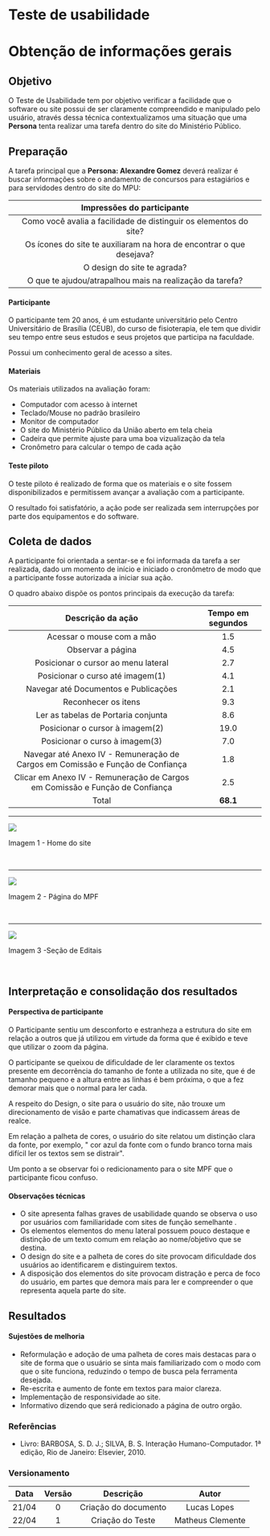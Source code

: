 # Teste de usabilidade 
# Obtenção de informações gerais

## Objetivo 

O Teste de Usabilidade tem por objetivo verificar a facilidade que o software ou site possui de ser claramente compreendido e manipulado pelo usuário, através dessa técnica contextualizamos uma situação que uma **Persona** tenta realizar uma tarefa dentro do site do Ministério Público.



## Preparação
A tarefa principal que a **Persona: Alexandre Gomez** deverá realizar é buscar informações  sobre  o andamento de concursos para estagiários e para servidodes dentro do site do MPU:

|Impressões do participante                                       |
|:---------------------------------------------------------------:|
|Como você avalia a facilidade de distinguir os elementos do site?|
|Os ícones do site te auxiliaram na hora de encontrar o que desejava?|
|O design do site te agrada?                                      |
|O que te ajudou/atrapalhou mais na realização da tarefa?         |

#### Participante
O participante tem 20 anos, é  um estudante universitário pelo Centro Universitário de Brasília (CEUB), do curso de fisioterapia, ele tem que dividir seu tempo entre seus estudos e seus projetos que participa na faculdade.

Possui um conhecimento geral de acesso a sites.


#### Materiais
Os materiais utilizados na avaliação foram:

* Computador com acesso à internet
* Teclado/Mouse no padrão brasileiro
* Monitor de computador
* O site do Ministério Público da União aberto em tela cheia
* Cadeira que permite ajuste para uma boa vizualização da tela
* Cronômetro para calcular o tempo de cada ação

#### Teste piloto

O teste piloto é realizado de forma que os materiais e o 
site fossem disponibilizados e permitissem avançar a avaliação com a participante.

O resultado foi satisfatório, a ação pode ser realizada sem interrupções
por parte dos equipamentos e do software.

## Coleta de dados
A participante foi orientada a sentar-se e foi informada da tarefa
a ser realizada, dado um momento de início e  iniciado o cronômetro de modo
que a participante fosse autorizada a iniciar sua ação.

O quadro abaixo dispõe os pontos principais da execução da tarefa:


|Descrição da ação| Tempo em segundos               |
|:---------------:|:-------------------------------:|
|Acessar o mouse com a mão               |1.5       |
|Observar a página                       |4.5       |
|Posicionar o cursor ao menu lateral                   |2.7       |
|Posicionar o curso até imagem(1)              |4.1       |
|Navegar até  Documentos e Publicações |2.1       |
|Reconhecer os itens                     |9.3       |
|Ler as tabelas de Portaria conjunta             |8.6       |
|Posicionar o cursor à imagem(2)              |19.0       |
|Posicionar o curso à imagem(3)              |7.0       |
|Navegar até Anexo IV - Remuneração de Cargos em Comissão e Função de Confiança              |1.8       |
|Clicar em Anexo IV - Remuneração de Cargos em Comissão e Função de Confiança                      |2.5       |
|Total                                   |**68.1**  |

<hr>
<img src="../../assets/teste-usabilidade/TU-01-1.png">
<p align="Left">
Imagem 1 - Home do site
</p>
<br>

<hr>
<img src="../../assets/teste-usabilidade/TU-02-2.png">
<p align="Left">
Imagem 2 - Página do MPF
</p>
<br>

<hr>
<img src="../../assets/teste-usabilidade/TU-02-3.png">
<p align="Left">
Imagem 3 -Seção de Editais
</p>
<br>

## Interpretação e consolidação dos resultados

#### Perspectiva de participante

O Participante sentiu um desconforto e estranheza a estrutura do site em relação a outros que já utilizou em virtude da forma que é exibido e teve que utilizar o zoom da página.

O participante se queixou de dificuldade de ler claramente os textos presente em decorrência do tamanho de fonte a utilizada no site, que é de tamanho pequeno e a altura entre as linhas é bem próxima, o que a fez demorar mais que o normal para ler cada.

A respeito do Design, o site para o usuário do site,  não trouxe um direcionamento de visão e parte chamativas que indicassem  áreas de realce.

Em relação a palheta de cores, o usuário do site relatou um distinção clara da fonte, por exemplo, " cor azul da fonte com o fundo branco torna mais difícil ler os textos sem se distrair".

Um ponto a se observar foi o redicionamento para o site MPF que o participante ficou confuso.

#### Observações técnicas
* O site apresenta falhas graves de usabilidade quando se observa o uso
  por usuários com familiaridade com sites de função semelhante . 
* Os elementos elementos do menu lateral possuem pouco destaque e distinção de um texto comum em relação ao  nome/objetivo que se destina.
* O design do site  e a palheta de cores do site provocam dificuldade dos usuários ao identificarem e distinguirem textos.
* A disposição dos elementos do site provocam distração e perca de foco do  usuário, em partes que 
  demora mais  para ler e compreender o que representa aquela parte do site.

## Resultados
#### Sujestões de melhoria
* Reformulação  e adoção de uma palheta de cores mais destacas para o site de forma que o usuário se 
  sinta mais familiarizado com o modo com que o site funciona, reduzindo o tempo
  de busca pela ferramenta desejada.
* Re-escrita e aumento de fonte em textos para maior clareza.
* Implementação de responsividade ao site.
* Informativo dizendo que será redicionado a página de outro orgão.


### Referências

* Livro: BARBOSA, S. D. J.; SILVA, B. S. Interação Humano-Computador. 1ª edição, Rio de Janeiro: Elsevier, 2010.


### Versionamento

| Data | Versão |           Descrição             |    Autor       |
|:----:|:------:|:-------------------------------:|:--------------:|
|21/04 | 0      |     Criação do documento        | Lucas Lopes   |
|22/04 |1      |     Criação do Teste            |Matheus Clemente     |
